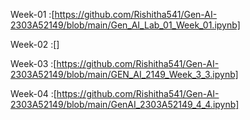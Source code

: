 Week-01 :[https://github.com/Rishitha541/Gen-AI-2303A52149/blob/main/Gen_AI_Lab_01_Week_01.ipynb]

Week-02 :[]

Week-03 :[https://github.com/Rishitha541/Gen-AI-2303A52149/blob/main/GEN_AI_2149_Week_3_3.ipynb]

Week-04 :[https://github.com/Rishitha541/Gen-AI-2303A52149/blob/main/GenAI_2303A52149_4_4.ipynb]
